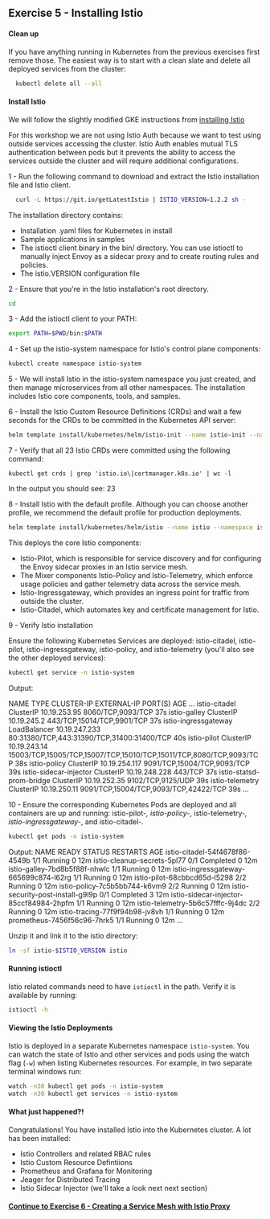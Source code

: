 ## Exercise 5 - Installing Istio

#### Clean up

If you have anything running in Kubernetes from the previous exercises first remove those. The easiest way is to start with a clean slate and delete all deployed services from the cluster:

```sh
  kubectl delete all --all
```

#### Install Istio

We will follow the slightly modified GKE instructions from [installing Istio](https://cloud.google.com/istio/docs/how-to/installing-oss#install_istio)

For this workshop we are not using Istio Auth because we want to test using outside services accessing the cluster.  Istio Auth enables mutual TLS authentication between pods but it prevents the ability to access the services outside the cluster and will require additional configurations.

1 - Run the following command to download and extract the Istio installation file and Istio client.

```sh
  curl -L https://git.io/getLatestIstio | ISTIO_VERSION=1.2.2 sh -
```

The installation directory contains:

* Installation .yaml files for Kubernetes in install
* Sample applications in samples
* The istioctl client binary in the bin/ directory. You can use istioctl to manually inject Envoy as a sidecar proxy and to create routing rules and policies.
* The istio.VERSION configuration file

2 - Ensure that you're in the Istio installation's root directory.

```sh
cd
```

3 - Add the istioctl client to your PATH:

```sh
export PATH=$PWD/bin:$PATH
```

4 - Set up the istio-system namespace for Istio's control plane components:

```sh
kubectl create namespace istio-system
```

5 - We will install Istio in the istio-system namespace you just created, and then manage microservices from all other namespaces. The installation includes Istio core components, tools, and samples.


6 - Install the Istio Custom Resource Definitions (CRDs) and wait a few seconds for the CRDs to be committed in the Kubernetes API server:

```sh
helm template install/kubernetes/helm/istio-init --name istio-init --namespace istio-system | kubectl apply -f -
```

7 - Verify that all 23 Istio CRDs were committed using the following command:

```
kubectl get crds | grep 'istio.io\|certmanager.k8s.io' | wc -l
```

In the output you should see:
23

8 - Install Istio with the default profile. Although you can choose another profile, we recommend the default profile for production deployments.

```sh
helm template install/kubernetes/helm/istio --name istio --namespace istio-system | kubectl apply -f -
```

This deploys the core Istio components:

* Istio-Pilot, which is responsible for service discovery and for configuring the Envoy sidecar proxies in an Istio service mesh.
* The Mixer components Istio-Policy and Istio-Telemetry, which enforce usage policies and gather telemetry data across the service mesh.
* Istio-Ingressgateway, which provides an ingress point for traffic from outside the cluster.
* Istio-Citadel, which automates key and certificate management for Istio.

9 - Verify Istio installation

Ensure the following Kubernetes Services are deployed: istio-citadel, istio-pilot, istio-ingressgateway, istio-policy, and istio-telemetry (you'll also see the other deployed services):

```sh
kubectl get service -n istio-system
```

Output:

NAME                       TYPE           CLUSTER-IP      EXTERNAL-IP   PORT(S)                                                               AGE
...
istio-citadel              ClusterIP      10.19.253.95            8060/TCP,9093/TCP                                                     37s
istio-galley               ClusterIP      10.19.245.2             443/TCP,15014/TCP,9901/TCP                                            37s
istio-ingressgateway       LoadBalancer   10.19.247.233        80:31380/TCP,443:31390/TCP,31400:31400/TCP                            40s
istio-pilot                ClusterIP      10.19.243.14            15003/TCP,15005/TCP,15007/TCP,15010/TCP,15011/TCP,8080/TCP,9093/TCP   38s
istio-policy               ClusterIP      10.19.254.117           9091/TCP,15004/TCP,9093/TCP                                           39s
istio-sidecar-injector     ClusterIP      10.19.248.228           443/TCP                                                               37s
istio-statsd-prom-bridge   ClusterIP      10.19.252.35            9102/TCP,9125/UDP                                                     39s
istio-telemetry            ClusterIP      10.19.250.11            9091/TCP,15004/TCP,9093/TCP,42422/TCP                                 39s
...

10 - Ensure the corresponding Kubernetes Pods are deployed and all containers are up and running: istio-pilot-*, istio-policy-*, istio-telemetry-*, istio-ingressgateway-*, and istio-citadel-*.*

```sh
kubectl get pods -n istio-system
```

Output:
NAME                                        READY     STATUS      RESTARTS   AGE
istio-citadel-54f4678f86-4549b              1/1       Running     0          12m
istio-cleanup-secrets-5pl77                 0/1       Completed   0          12m
istio-galley-7bd8b5f88f-nhwlc               1/1       Running     0          12m
istio-ingressgateway-665699c874-l62rg       1/1       Running     0          12m
istio-pilot-68cbbcd65d-l5298                2/2       Running     0          12m
istio-policy-7c5b5bb744-k6vm9               2/2       Running     0          12m
istio-security-post-install-g9l9p           0/1       Completed   3          12m
istio-sidecar-injector-85ccf84984-2hpfm     1/1       Running     0          12m
istio-telemetry-5b6c57fffc-9j4dc            2/2       Running     0          12m
istio-tracing-77f9f94b98-jv8vh              1/1       Running     0          12m
prometheus-7456f56c96-7hrk5                 1/1       Running     0          12m
...





Unzip it and link it to the istio directory:

```sh
ln -sf istio-$ISTIO_VERSION istio
```



#### Running istioctl

Istio related commands need to have `istioctl` in the path. Verify it is available by running:

```sh
istioctl -h
```



#### Viewing the Istio Deployments

Istio is deployed in a separate Kubernetes namespace `istio-system`.  You can watch the state of Istio and other services and pods using the watch flag (`-w`) when listing Kubernetes resources. For example, in two separate terminal windows run:

```sh
watch -n30 kubectl get pods -n istio-system
watch -n30 kubectl get services -n istio-system
```

#### What just happened?!

Congratulations! You have installed Istio into the Kubernetes cluster. A lot has been installed:
* Istio Controllers and related RBAC rules
* Istio Custom Resource Defintiions
* Prometheus and Grafana for Monitoring
* Jeager for Distributed Tracing
* Istio Sidecar Injector (we'll take a look next next section)

#### [Continue to Exercise 6 - Creating a Service Mesh with Istio Proxy](../exercise-6/README.md)
